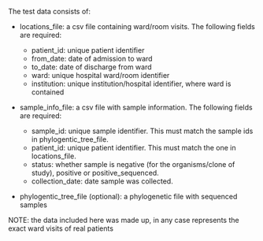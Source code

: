 The test data consists of:
- locations_file: a csv file containing ward/room visits. The following fields are required:
  - patient_id: unique patient identifier
  - from_date: date of admission to ward
  - to_date: date of discharge from ward
  - ward: unique hospital ward/room identifier
  - institution: unique institution/hospital identifier, where ward is contained
  
- sample_info_file: a csv file with sample information. The following fields are required:
  - sample_id: unique sample identifier. This must match the sample ids in phylogentic_tree_file. 
  - patient_id: unique patient identifier. This must match the one in locations_file.
  - status: whether sample is negative (for the organisms/clone of study), positive or positive_sequenced.
  - collection_date: date sample was collected.

- phylogentic_tree_file (optional): a phylogenetic file with sequenced samples

NOTE: the data included here was made up, in any case represents the exact ward visits of real patients

